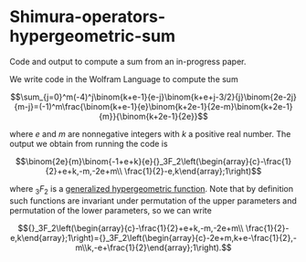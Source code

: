 # Shimura-operators-hypergeometric-sum
Code and output to compute a sum from an in-progress paper.

We write code in the Wolfram Language to compute the sum

$$\sum_{j=0}^m(-4)^j\binom{k+e-1}{e-j}\binom{k+e+j-3/2}{j}\binom{2e-2j}{m-j}=(-1)^m\frac{\binom{k+e-1}{e}\binom{k+2e-1}{2e-m}\binom{k+2e-1}{m}}{\binom{k+2e-1}{2e}}$$

where $e$ and $m$ are nonnegative integers with $k$ a positive real number. The output we obtain from running the code is

$$\binom{2e}{m}\binom{-1+e+k}{e}{}_3F_2\left(\begin{array}{c}-\frac{1}{2}+e+k,-m,-2e+m\\ \frac{1}{2}-e,k\end{array};1\right)$$

where ${}_3F_2$ is a [generalized hypergeometric function](https://en.wikipedia.org/wiki/Generalized_hypergeometric_function). Note that by definition such functions are invariant under permutation of the upper parameters and permutation of the lower parameters, so we can write

$${}_3F_2\left(\begin{array}{c}-\frac{1}{2}+e+k,-m,-2e+m\\ \frac{1}{2}-e,k\end{array};1\right)={}_3F_2\left(\begin{array}{c}-2e+m,k+e-\frac{1}{2},-m\\k,-e+\frac{1}{2}\end{array};1\right).$$
